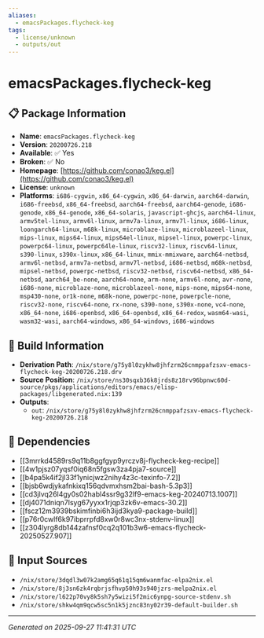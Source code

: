 ```yaml
---
aliases:
  - emacsPackages.flycheck-keg
tags:
  - license/unknown
  - outputs/out
---
```


# emacsPackages.flycheck-keg

## 📋 Package Information

- **Name**: `emacsPackages.flycheck-keg`
- **Version**: `20200726.218`
- **Available**: ✅ Yes
- **Broken**: ✅ No
- **Homepage**: [https://github.com/conao3/keg.el](https://github.com/conao3/keg.el)
- **License**: `unknown`
- **Platforms**: `i686-cygwin`, `x86_64-cygwin`, `x86_64-darwin`, `aarch64-darwin`, `i686-freebsd`, `x86_64-freebsd`, `aarch64-freebsd`, `aarch64-genode`, `i686-genode`, `x86_64-genode`, `x86_64-solaris`, `javascript-ghcjs`, `aarch64-linux`, `armv5tel-linux`, `armv6l-linux`, `armv7a-linux`, `armv7l-linux`, `i686-linux`, `loongarch64-linux`, `m68k-linux`, `microblaze-linux`, `microblazeel-linux`, `mips-linux`, `mips64-linux`, `mips64el-linux`, `mipsel-linux`, `powerpc-linux`, `powerpc64-linux`, `powerpc64le-linux`, `riscv32-linux`, `riscv64-linux`, `s390-linux`, `s390x-linux`, `x86_64-linux`, `mmix-mmixware`, `aarch64-netbsd`, `armv6l-netbsd`, `armv7a-netbsd`, `armv7l-netbsd`, `i686-netbsd`, `m68k-netbsd`, `mipsel-netbsd`, `powerpc-netbsd`, `riscv32-netbsd`, `riscv64-netbsd`, `x86_64-netbsd`, `aarch64_be-none`, `aarch64-none`, `arm-none`, `armv6l-none`, `avr-none`, `i686-none`, `microblaze-none`, `microblazeel-none`, `mips-none`, `mips64-none`, `msp430-none`, `or1k-none`, `m68k-none`, `powerpc-none`, `powerpcle-none`, `riscv32-none`, `riscv64-none`, `rx-none`, `s390-none`, `s390x-none`, `vc4-none`, `x86_64-none`, `i686-openbsd`, `x86_64-openbsd`, `x86_64-redox`, `wasm64-wasi`, `wasm32-wasi`, `aarch64-windows`, `x86_64-windows`, `i686-windows`

## 🔧 Build Information

- **Derivation Path**: `/nix/store/g75y8l0zykhw8jhfzrm26cnmppafzsxv-emacs-flycheck-keg-20200726.218.drv`
- **Source Position**: `/nix/store/ns30sqxb36k8jrds8z18rv96bpnwc60d-source/pkgs/applications/editors/emacs/elisp-packages/libgenerated.nix:139`
- **Outputs**:
  - `out`:  `/nix/store/g75y8l0zykhw8jhfzrm26cnmppafzsxv-emacs-flycheck-keg-20200726.218`

## 🔗 Dependencies

- [[3mrrkd4589rs9q11b8ggfgyp9yrczv8j-flycheck-keg-recipe]]
- [[4w1pjsz07yqsf0iq68n5fgsw3za4pja7-source]]
- [[b4pa5k4if2jl33f1ynicjwz2nihy4z3c-texinfo-7.2]]
- [[bjsb6wdjykafnkixq156qdvmxhsm2bai-bash-5.3p3]]
- [[cd3jlvq26l4gy0s02habl4ssr9g32lf9-emacs-keg-20240713.1007]]
- [[dj4071dniqn7lsyg67yyxx1rjqp3zk6v-emacs-30.2]]
- [[fscz12m3939bskimfinbi6h3ijd3kya9-package-build]]
- [[p76r0cwlf6k97ibprrpfd8xw0r8wc3nx-stdenv-linux]]
- [[z304lyrg8db144zafnsf0cq2q101b3w6-emacs-flycheck-20250527.907]]

## 📁 Input Sources

- `/nix/store/3dqdl3w07k2amg65q61q15qm6wanmfac-elpa2nix.el`
- `/nix/store/8j3sn6zk4rqbrjsfhvp50h93s940jzrs-melpa2nix.el`
- `/nix/store/l622p70vy8k5sh7y5wizi5f2mic6ynpg-source-stdenv.sh`
- `/nix/store/shkw4qm9qcw5sc5n1k5jznc83ny02r39-default-builder.sh`

---
*Generated on 2025-09-27 11:41:31 UTC*
